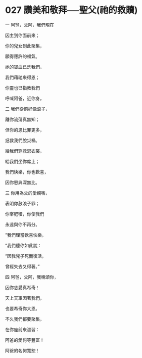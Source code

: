 # 027 讚美和敬拜──聖父(祂的救贖)

一 阿爸，父阿，我們現在

因主到你面前來；

你的兒女到此聚集，

願得應許的福氣。

祂的寶血已洗我們，

我們藉祂來得恩；

你靈也已指教我們

呼喊阿爸，近你身。

二 我們從前好像浪子，

離你流蕩真無知；

但你的恩比罪更多，

拯救我們脫災禍。

給我們穿救恩衣裳，

給我們坐你席上；

我們快樂，你也歡喜，

因你恩典深無比。

三 你用為父的愛親嘴，

表明你赦浪子罪；

你宰肥犢，你使我們

永遠與你不再分。

“我們理當歡喜快樂，

”我們聽你如此說：

“因我兒子死而復活，

曾經失去又得著。”

四 阿爸，父阿，我稱頌你，

因你慈愛真希奇！

天上天軍因著我們，

也要希奇你大恩。

不久我們都要聚集，

在你座前來溫習：

阿爸的愛何等豐富！

阿爸的名何寬恕！

